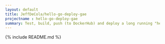 ```yaml
---
layout: default
title: JeffDeCola/hello-go-deploy-gae
projectname : hello-go-deploy-gae
summary: Test, build, push (to DockerHub) and deploy a long running "hello-world" Docker Image to google app engine (gae).
---
```


{% include README.md %}

